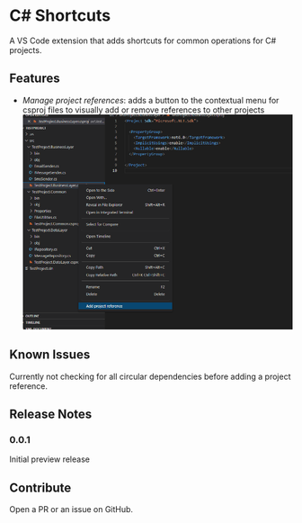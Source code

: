 # C# Shortcuts
A VS Code extension that adds shortcuts for common operations for C# projects.

## Features

- _Manage project references_: adds a button to the contextual menu for csproj files to visually add or remove references to other projects
![add project reference](images/add-project-reference-context-menu.png)

## Known Issues

Currently not checking for all circular dependencies before adding a project reference.

## Release Notes

### 0.0.1

Initial preview release

## Contribute

Open a PR or an issue on GitHub.